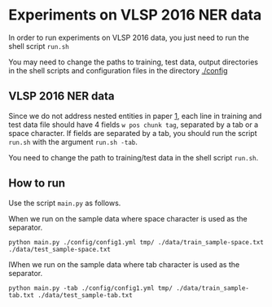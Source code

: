 # Experiments on VLSP 2016 NER data

In order to run experiments on VLSP 2016 data, you just need to run
the shell script `run.sh`

You may need to change the paths to training, test data, output directories
in the shell scripts and configuration files in the directory [./config](./config)


## VLSP 2016 NER data

Since we do not address nested entities in paper [1](https://arxiv.org/abs/1803.04375), each line in
training and test data file should have 4 fields `w pos chunk tag`, separated
by a tab or a space character. If fields are separated by a tab, you should
run the script `run.sh` with the argument `run.sh -tab`.

You need to change the path to training/test data in the shell script `run.sh`.

## How to run

Use the script `main.py` as follows.

When we run on the sample data where space character is used as the separator.

```
python main.py ./config/config1.yml tmp/ ./data/train_sample-space.txt ./data/test_sample-space.txt
```

IWhen we run on the sample data where tab character is used as the separator.

```
python main.py -tab ./config/config1.yml tmp/ ./data/train_sample-tab.txt ./data/test_sample-tab.txt
```

